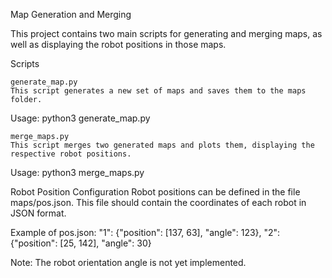 Map Generation and Merging

This project contains two main scripts for generating and merging maps, as well as displaying the robot positions in those maps.

Scripts

    generate_map.py
    This script generates a new set of maps and saves them to the maps folder.

Usage: python3 generate_map.py

    merge_maps.py
    This script merges two generated maps and plots them, displaying the respective robot positions.

Usage: python3 merge_maps.py

Robot Position Configuration
Robot positions can be defined in the file maps/pos.json. This file should contain the coordinates of each robot in JSON format.

Example of pos.json: "1": {"position": [137, 63], "angle": 123}, "2": {"position": [25, 142], "angle": 30}

Note: The robot orientation angle is not yet implemented.